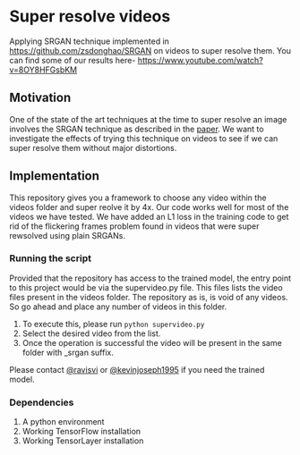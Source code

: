 # Super resolve videos
Applying SRGAN technique implemented in https://github.com/zsdonghao/SRGAN on videos to super resolve them.
You can find some of our results here- https://www.youtube.com/watch?v=8OY8HFGsbKM

## Motivation
One of the state of the art techniques at the time to super resolve an image involves the SRGAN technique as described in the [paper](https://arxiv.org/pdf/1609.04802.pdf). We want to investigate the effects of trying this technique on videos to see if we can super resolve them without major distortions.

## Implementation
This repository gives you a framework to choose any video within the videos folder and super reolve it by 4x. Our code works well for most of the videos we have tested. We have added an L1 loss in the training code to get rid of the flickering frames problem found in videos that were super rewsolved using plain SRGANs. 

### Running the script
Provided that the repository has access to the trained model, the entry point to this project would be via the supervideo.py file. 
This files lists the video files present in the videos folder. The repository as is, is void of any videos. So go ahead and place any number of videos in this folder.

1. To execute this, please run `python supervideo.py`
2. Select the desired video from the list.
3. Once the operation is successful the video will be present in the same folder with _srgan suffix.

Please contact [@ravisvi](https://github.com/ravisvi) or [@kevinjoseph1995](https://github.com/kevinjoseph1995) if you need the trained model. 

### Dependencies
1. A python environment
2. Working TensorFlow installation
3. Working TensorLayer installation



